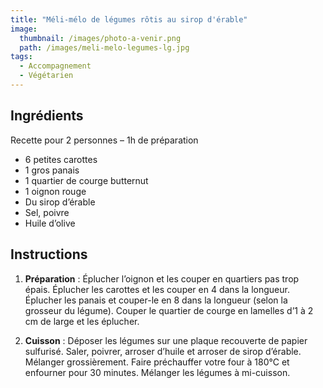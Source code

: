 ```yaml
---
title: "Méli-mélo de légumes rôtis au sirop d'érable"
image: 
  thumbnail: /images/photo-a-venir.png
  path: /images/meli-melo-legumes-lg.jpg
tags:
  - Accompagnement
  - Végétarien
---
```


## Ingrédients

Recette pour 2 personnes – 1h de préparation

* 6 petites carottes
* 1 gros panais
* 1 quartier de courge butternut
* 1 oignon rouge
* Du sirop d’érable
* Sel, poivre
* Huile d’olive

## Instructions

1. **Préparation** : Éplucher l’oignon et les couper en quartiers pas trop épais. Éplucher les carottes et les couper en 4 dans la longueur. Éplucher les panais et couper-le en 8 dans la longueur (selon la grosseur du légume). Couper le quartier de courge en lamelles d’1 à 2 cm de large et les éplucher. 

2. **Cuisson** : Déposer les légumes sur une plaque recouverte de papier sulfurisé. Saler, poivrer, arroser d’huile et arroser de sirop d’érable. Mélanger grossièrement. Faire préchauffer votre four à 180°C et enfourner pour 30 minutes. Mélanger les légumes à mi-cuisson.